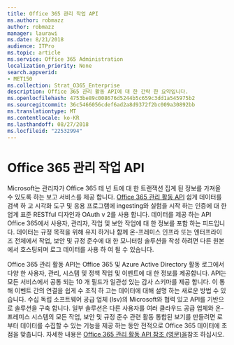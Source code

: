 ```yaml
---
title: Office 365 관리 작업 API
ms.author: robmazz
author: robmazz
manager: laurawi
ms.date: 8/21/2018
audience: ITPro
ms.topic: article
ms.service: Office 365 Administration
localization_priority: None
search.appverid:
- MET150
ms.collection: Strat_O365_Enterprise
description: Office 365 관리 활동 API에 대 한 간략 한 요약입니다.
ms.openlocfilehash: 4753be89c008676d5244b5c659c3dd1a545975b2
ms.sourcegitcommit: 36c5466056cdef6ad2a8d9372f2bc009a30892bb
ms.translationtype: MT
ms.contentlocale: ko-KR
ms.lasthandoff: 08/27/2018
ms.locfileid: "22532994"
---
```

# <a name="office-365-management-activity-api"></a>Office 365 관리 작업 API
Microsoft는 관리자가 Office 365 테 넌 트에 대 한 트랜잭션 집계 된 정보를 가져올 수 있도록 하는 보고 서비스를 제공 합니다. [Office 365 관리 활동 API](https://docs.microsoft.com/office/office-365-management-api/office-365-management-apis-overview) 쉽게 데이터를 검색 하 고 시각화 도구 및 응용 프로그램에 ingesting와 실험을 시작 하는 인증에 대 한 업계 표준 RESTful 디자인과 OAuth v 2를 사용 합니다. 데이터를 제공 하는 API Office 365에서 사용자, 관리자, 작업 및 보안 작업에 대 한 정보를 포함 하는 피드입니다. 데이터는 규정 목적을 위해 유지 하거나 함께 온-프레미스 인프라 또는 엔터프라이즈 전체에서 작업, 보안 및 규정 준수에 대 한 모니터링 솔루션을 작성 하려면 다른 원본에서 호스팅되며 로그 데이터를 사용 하 여 될 수 있습니다.

Office 365 관리 활동 API는 Office 365 및 Azure Active Directory 활동 로그에서 다양 한 사용자, 관리, 시스템 및 정책 작업 및 이벤트에 대 한 정보를 제공합니다. API는 모든 서비스에서 공통 되는 10 개 필드가 일관성 있는 감사 스키마를 제공 합니다. 이 통해 이벤트 간의 연결을 쉽게 수 조직 하 고는 데이터에 대해 설명 하는 새로운 방법 수 있습니다. 수십 독립 소프트웨어 공급 업체 (Isv)의 Microsoft와 협력 있고 API를 기반으로 솔루션을 구축 합니다. 일부 솔루션은 다른 사용자를 여러 클라우드 공급 업체와 온-프레미스 시스템의 모든 작업, 보안 및 규정 준수 관련 활동 통합된 보기를 만들려면 로부터 데이터를 수집할 수 있는 기능을 제공 하는 동안 전적으로 Office 365 데이터에 초점을 맞춥니다. 자세한 내용은 [Office 365 관리 활동 API 참조 (영문)을](https://docs.microsoft.com/office/office-365-management-api/office-365-management-activity-api-reference)참조 하십시오.
